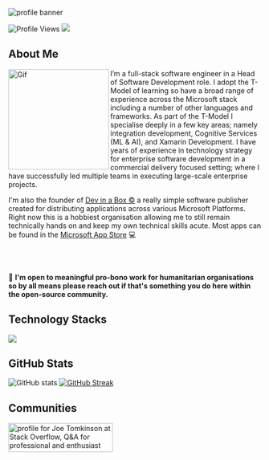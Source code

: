 ![profile banner](https://github.com/JoeTomkinson/JoeTomkinson/assets/17493722/aaefd9f3-94fc-427f-8ec8-f8781c25d27b)


![Profile Views](https://komarev.com/ghpvc/?username=JoeTomkinson&color=blue)  <a href="mailto:hello@joetomkinson.dev?"><img src="https://img.shields.io/badge/Email-Hello%40joetomkinson.dev-red"/></a> 

## About Me

<img align="left" alt="Gif" src="https://user-images.githubusercontent.com/17493722/187396410-415e8cf8-ffdf-4b49-b088-109ae94d9d35.gif" width="200" />

I’m a full-stack software engineer in a Head of Software Development role. I adopt the T-Model of learning so have a broad range of experience across the Microsoft stack including a number of other languages and frameworks. As part of the T-Model I specialise deeply in a few key areas; namely integration development, Cognitive Services (ML & AI), and Xamarin Development. I have years of experience in technology strategy for enterprise software development in a commercial delivery focused setting; where I have successfully led multiple teams in executing large-scale enterprise projects.

I'm also the founder of [Dev in a Box ©](https://devinabox.dev) a really simple software publisher created for distributing applications across various Microsoft Platforms. Right now this is a hobbiest organisation allowing me to still remain technically hands on and keep my own technical skills acute. Most apps can be found in the [Microsoft App Store](https://apps.microsoft.com/store/search?hl=en-gb&gl=GB&publisher=Dev%20in%20a%20Box) :computer:

<br/><br/>

:gem: **I'm open to meaningful pro-bono work for humanitarian organisations so by all means please reach out if that's something you do here within the open-source community.**

## Technology Stacks

<p align="left">
  <a href="https://devinabox.dev">
    <img src="https://skillicons.dev/icons?i=cs,dotnet,azure,astro,css,js,jquery,visualstudio,vscode,html" />
  </a>
</p>
 
## GitHub Stats
![GitHub stats](https://github-readme-stats.vercel.app/api?username=JoeTomkinson&show_icons=true&theme=synthwave)
[![GitHub Streak](https://github-readme-streak-stats.herokuapp.com?user=JoeTomkinson&theme=synthwave)](https://git.io/streak-stats)

## Communities
<a href="[https://stackoverflow.com/users/4486115/joetomks](https://stackoverflow.com/users/4486115/joetomks)"><img src="https://stackoverflow.com/users/flair/4486115.png" width="208" height="58" alt="profile for Joe Tomkinson at Stack Overflow, Q&amp;A for professional and enthusiast programmers" title="Joe Tomkinson at Stack Overflow, Q&amp;A for professional and enthusiast programmers"></a>
